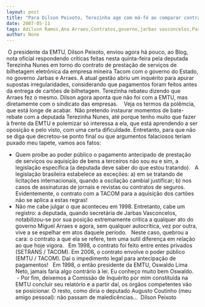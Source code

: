 ```yaml
---
layout: post
title: "Para Dilson Peixoto, Terezinha age com má-fé ao comparar contrato da Tacom no governo Jarbas e Arraes"
date: 2007-05-11
tags: Adilson Ramos,Ana Arraes,Contratos,governo,jarbas vasconcelos,Pará
author: None
---
```

&nbsp;O presidente da EMTU, Dilson Peixoto, enviou agora h&aacute; pouco, ao Blog, nota oficial respondendo cr&iacute;ticas feitas nesta quinta-feira pela deputada Terezinha Nunes em torno do contrato de presta&ccedil;&atilde;o de servi&ccedil;os de bilhetagem eletr&ocirc;nica da empresa mineira Tacom com o governo do Estado, no governo Jarbas e Arraes. A atual gest&atilde;o abriu um inqu&eacute;rito para apurar supostas irregularidades, considerando que pagamentos foram feitos antes da entrega de cart&otilde;es de bilhetagem. Terezinha rebateu dizendo que Arraes fez o mesmo. Dilson agora aponta que n&atilde;o foi com a EMTU, mas diretamemte com o sindicato das empresas.
&nbsp;
&nbsp;Veja os termos da pol&ecirc;mcia, que est&aacute; longe de acabar.
&nbsp;N&atilde;o pretendo instaurar momentos de bate-rebate com a deputada Terezinha Nunes, at&eacute; porque tenho muito que fazer &agrave; frente da EMTU e polemizar s&oacute; interessa a ela, que est&aacute; aprendendo a ser oposi&ccedil;&atilde;o e pelo visto, com uma certa dificuldade.
Entretanto, para que n&atilde;o se diga que decretou-se ponto final ou que argumentos falaciosos teriam puxado meu tapete, vamos aos fatos:&nbsp;
- Quem pro&iacute;be ao poder p&uacute;blico o pagamento antecipado de presta&ccedil;&atilde;o de servi&ccedil;os ou aquisi&ccedil;&atilde;o de bens a terceiros n&atilde;o sou eu e sim, a legisla&ccedil;&atilde;o espec&iacute;fica (a deputada deve saber do que estou tratando).&nbsp;&nbsp;
A legisla&ccedil;&atilde;o brasileira estabelece as exce&ccedil;&otilde;es: a) em se tratando de licita&ccedil;&otilde;es internacionais, quando a oscila&ccedil;&atilde;o cambial justificar; b) nos casos de assinaturas de jornais e revistas ou contratos de seguros. Evidentemente, o contrato com a TACOM para a aquisi&ccedil;&atilde;o dos cart&otilde;es n&atilde;o se aplica a estas regras!&nbsp;
- N&atilde;o me cabe julgar o que aconteceu em 1998. Entretanto, cabe um registro: a deputada, quando secret&aacute;ria de Jarbas Vasconcelos, notabilizou-se por sua posi&ccedil;&atilde;o extremamente cr&iacute;tica a qualquer ato do governo Miguel Arraes e agora, sem qualquer autocr&iacute;tica, vez por outra, vive a se espelhar em atos daquele per&iacute;odo.&nbsp;&nbsp;
Neste caso, quebrou a cara: o contrato a que ela se refere, tem uma sutil diferen&ccedil;a em rela&ccedil;&atilde;o ao que hoje vigora.&nbsp;&nbsp;
Em 1998, o contrato foi feito entre entes privados (SETRANS / TACOM). Em 2006, o contrato envolve o poder p&uacute;blico (EMTU / TACOM). Da&iacute; o impedimento legal para antecipa&ccedil;&atilde;o de pagamentos!&nbsp;&nbsp;
Em 1998, o ent&atilde;o presidente da EMTU, Oswaldo Lima Neto, jamais faria algo contr&aacute;rio &agrave; lei. Eu conhe&ccedil;o muito bem Oswaldo.
&nbsp;- Por fim, deixemos a Comiss&atilde;o de Inqu&eacute;rito por mim constitu&iacute;da na EMTU concluir seu relat&oacute;rio e a partir da&iacute;, os &oacute;rg&atilde;os competentes v&atilde;o se posicionar. O resto, como diria o deputado Augusto Coutinho (meu amigo pessoal): n&atilde;o passam de maledic&ecirc;ncias...
&nbsp;Dilson Peixoto 